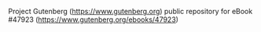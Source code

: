 Project Gutenberg (https://www.gutenberg.org) public repository for eBook #47923 (https://www.gutenberg.org/ebooks/47923)
